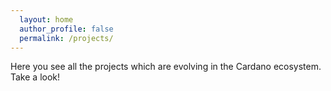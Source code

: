 ```yaml
---
  layout: home
  author_profile: false
  permalink: /projects/
---
```



Here you see all the projects which are evolving in the Cardano ecosystem.
Take a look!

